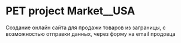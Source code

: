 # PET project Мarket__USA 

Создание онлайн сайта для продажи товаров из заграницы, с возможностью отправки данных, через форму на email продовца
